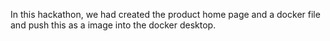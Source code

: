 In this hackathon, we had created the product home page and a docker file and push this as a image into the docker desktop.

